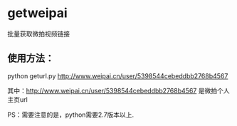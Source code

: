 getweipai
=========

批量获取微拍视频链接

使用方法：
--------------

python geturl.py  http://www.weipai.cn/user/5398544cebeddbb2768b4567

其中：http://www.weipai.cn/user/5398544cebeddbb2768b4567 是微拍个人主页url

PS：需要注意的是，python需要2.7版本以上.